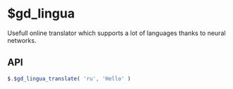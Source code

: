 # $gd_lingua

Usefull online translator which supports a lot of languages thanks to neural networks.

## API

```ts
$.$gd_lingua_translate( 'ru', 'Hello' )
```
